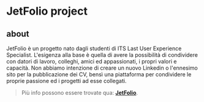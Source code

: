 # **JetFolio project**

## **about**
JetFolio è un progetto nato dagli studenti di ITS Last User Experience Specialist.
L'esigenza alla base è quella di avere la possibilità di condividere con datori di lavoro, colleghi, amici ed appassionati, i propri valori e capacità. Non abbiamo intenzione di creare un nuovo Linkedin o l'ennesimo sito per la pubblicazione dei CV, bensì una piattaforma per condividere le proprie passione ed i progetti ad esse collegati.

> Più info possono essere trovate qua: **[JetFolio](https://docs.google.com/document/d/1u4wE9PFuHRaZn4Bp_wmlIfIRmJ0_Qaa0eHaigsupCDY/edit?usp=sharing)**.

